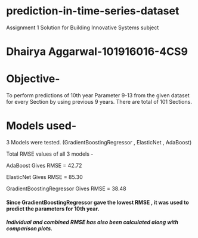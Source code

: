 # prediction-in-time-series-dataset
Assignment 1 Solution for Building Innovative Systems subject

# Dhairya Aggarwal-101916016-4CS9

# Objective-
To perform predictions of 10th year Parameter 9-13 from the given dataset for every Section by using previous 9 years. There are total of 101 Sections.

# Models used-
3 Models were tested. (GradientBoostingRegressor , ElasticNet , AdaBoost)

Total RMSE values of all 3 models - 

AdaBoost Gives RMSE = 42.72 

ElasticNet Gives RMSE = 85.30

GradientBoostingRegressor Gives RMSE = 38.48

#### Since GradientBoostingRegressor gave the lowest RMSE , it was used to predict the parameters for 10th year.

##### Individual and combined RMSE has also been calculated along with comparison plots.
